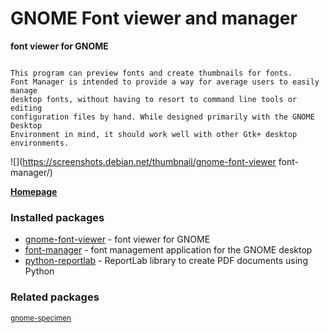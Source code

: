 # GNOME Font viewer and manager

__font viewer for GNOME__

```

This program can preview fonts and create thumbnails for fonts.
Font Manager is intended to provide a way for average users to easily manage
desktop fonts, without having to resort to command line tools or editing
configuration files by hand. While designed primarily with the GNOME Desktop
Environment in mind, it should work well with other Gtk+ desktop environments.

```

![](https://screenshots.debian.net/thumbnail/gnome-font-viewer
font-manager/)


 **[Homepage]()**

### Installed packages

* [gnome-font-viewer](https://packages.debian.org/stretch/gnome-font-viewer) - font viewer for GNOME
* [font-manager](https://packages.debian.org/stretch/font-manager) - font management application for the GNOME desktop
* [python-reportlab](https://packages.debian.org/stretch/python-reportlab) - ReportLab library to create PDF documents using Python

### Related packages

<sub> [gnome-specimen](https://packages.debian.org/stretch/gnome-specimen)  </sub>
